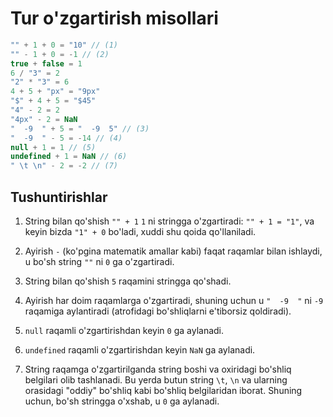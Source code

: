# Tur o'zgartirish misollari

```js no-beautify
"" + 1 + 0 = "10" // (1)
"" - 1 + 0 = -1 // (2)
true + false = 1
6 / "3" = 2
"2" * "3" = 6
4 + 5 + "px" = "9px"
"$" + 4 + 5 = "$45"
"4" - 2 = 2
"4px" - 2 = NaN
"  -9  " + 5 = "  -9  5" // (3)
"  -9  " - 5 = -14 // (4)
null + 1 = 1 // (5)
undefined + 1 = NaN // (6)
" \t \n" - 2 = -2 // (7)
```

## Tushuntirishlar

1. String bilan qo'shish `"" + 1` `1` ni stringga o'zgartiradi: `"" + 1 = "1"`, va keyin bizda `"1" + 0` bo'ladi, xuddi shu qoida qo'llaniladi.

2. Ayirish `-` (ko'pgina matematik amallar kabi) faqat raqamlar bilan ishlaydi, u bo'sh string `""` ni `0` ga o'zgartiradi.

3. String bilan qo'shish `5` raqamini stringga qo'shadi.

4. Ayirish har doim raqamlarga o'zgartiradi, shuning uchun u `"  -9  "` ni `-9` raqamiga aylantiradi (atrofidagi bo'shliqlarni e'tiborsiz qoldiradi).

5. `null` raqamli o'zgartirishdan keyin `0` ga aylanadi.

6. `undefined` raqamli o'zgartirishdan keyin `NaN` ga aylanadi.

7. String raqamga o'zgartirilganda string boshi va oxiridagi bo'shliq belgilari olib tashlanadi. Bu yerda butun string `\t`, `\n` va ularning orasidagi "oddiy" bo'shliq kabi bo'shliq belgilaridan iborat. Shuning uchun, bo'sh stringga o'xshab, u `0` ga aylanadi.